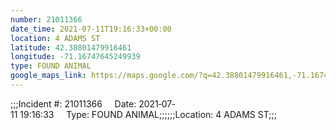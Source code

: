 ```yaml
---
number: 21011366
date_time: 2021-07-11T19:16:33+00:00
location: 4 ADAMS ST
latitude: 42.38801479916461
longitude: -71.16747645249939
type: FOUND ANIMAL
google_maps_link: https://maps.google.com/?q=42.38801479916461,-71.16747645249939
---
```


;;;Incident #: 21011366     Date: 2021‐07‐11 19:16:33     Type: FOUND ANIMAL;;;;;;Location: 4 ADAMS ST;;;
